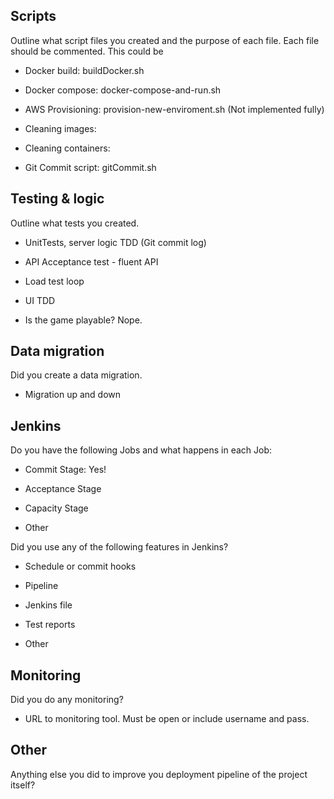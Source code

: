 ## Scripts

Outline what script files you created and the purpose of each file. Each file should be commented. This could be

- Docker build: buildDocker.sh

- Docker compose: docker-compose-and-run.sh

- AWS Provisioning: provision-new-enviroment.sh (Not implemented fully)

- Cleaning images:

- Cleaning containers:

- Git Commit script: gitCommit.sh



## Testing & logic

Outline what tests you created.

- UnitTests, server logic TDD (Git commit log)

- API Acceptance test - fluent API

- Load test loop

- UI TDD

- Is the game playable? Nope.



## Data migration

Did you create a data migration.

- Migration up and down



## Jenkins

Do you have the following Jobs and what happens in each Job:

- Commit Stage: Yes! 

- Acceptance Stage

- Capacity Stage

- Other



Did you use any of the following features in Jenkins?

- Schedule or commit hooks

- Pipeline

- Jenkins file

- Test reports

- Other



## Monitoring

Did you do any monitoring?

- URL to monitoring tool. Must be open or include username and pass.



## Other

Anything else you did to improve you deployment pipeline of the project itself?

